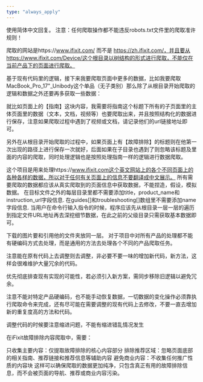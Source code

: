 ```yaml
---
type: "always_apply"
---
```


使用简体中文回复。
注意：任何爬取操作都不能违反robots.txt文件里的爬取准许规则！

爬取的网站是https://www.ifixit.com/ 而不是 https://zh.ifixit.com/，并且要从https://www.ifixit.com/Device/这个根目录以树结构的形式进行爬取，不能仅在当前产品下的页面进行爬取。

基于现有代码里的逻辑，接下来我要爬取页面中更多的数据，比如我要爬取MacBook_Pro_17"_Unibody这个单品（无子类别）那么除了从根目录开始爬取的逻辑和数据之外还要再多获取一些数据：

就比如页面上的【指南】这块内容，我需要将指南这个标题下所有的子页面里的主体页面里的数据（文本，文档，视频等）也要爬取出来，并且按照结构化的数据进行保存，注意如果爬取过程中遇到了视频或文档，请记录他们的url链接地址即可。

另外在从根目录开始爬取的过程中，如果页面上有【故障排除】的标题则在他第一次出现的路径上进行保存一次就好，后面如果在子目录也遇到了则忽略该标题及里面的内容的爬取，同时处理逻辑也是按照处理指南一样的逻辑进行数据爬取。

这个项目是用来处理https://www.ifixit.com这个英文网站上的各个不同页面上的各种各样的数据，所以对于任何有关页面上的信息不要翻译成中文展示。
所有需要爬取的数据都应该从真实爬取到的页面信息中获取数据，不能捏造，假设，模拟数据。
在目标文件之外的每层目录里都不需要添加title，product_name和instruction_url字段信息.
在guides[]和troubleshooting[]数组里不需要添加name字段信息.
当用户在命令行输入指令的时候，程序应该先从根目录一层一层的遍历到指定文件URL地址再去深挖细节数据，在此之前的父级目录只需获取基本数据即可。

下载的图片要和引用他的文件夹放同一层。
对于项目中对所有产品的处理都不能有硬编码方式去处理，而是通用的方法去处理各个不同的产品爬取任务。

注意能在原有代码上去调整则去调整，非必要不要一味的增加新代码，新方法，这样会很难维护大量冗余的代码。

优先彻底排查现有实现的可能性，若必须引入新方案，需同步移除旧逻辑以避免冗余。

注意不能对特定产品硬编码，也不能手动恢复数据，一切数据的变化操作必须靠执行爬取命令来完成，还有尽可能在需要调整的现有代码上去修改，不要一直去增加新的重复度高的方法和代码。

调整代码的时候要注意缩进问题，不能有缩进错乱情况发生

在iFixit故障排除内容爬取中，需要：

只收集主要内容：仅提取故障排除的核心内容部分
排除推荐区域：忽略页面底部的相关指南、推荐链接和推荐信息等辅助内容
避免商业内容：不收集任何推广性质的内容块
这样可以确保爬取的数据更加纯净，只包含真正有用的故障排除信息，而不会被页面的导航、推荐或商业内容污染。